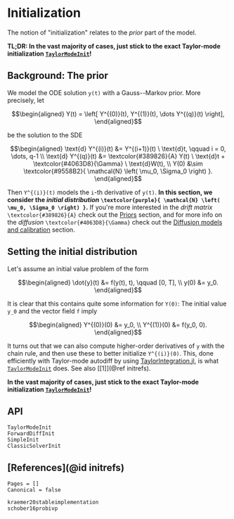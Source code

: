 # Initialization

The notion of "initialization" relates to the _prior_ part of the model.

**TL;DR: In the vast majority of cases, just stick to the exact Taylor-mode initialization [`TaylorModeInit`](@ref)!**

## Background: The prior

We model the ODE solution ``y(t)`` with a Gauss--Markov prior.
More precisely, let
```math
\begin{aligned}
Y(t) = \left[ Y^{(0)}(t), Y^{(1)}(t), \dots Y^{(q)}(t) \right],
\end{aligned}
```
be the solution to the SDE
```math
\begin{aligned}
\text{d} Y^{(i)}(t) &= Y^{(i+1)}(t) \ \text{d}t, \qquad i = 0, \dots, q-1 \\
\text{d} Y^{(q)}(t) &= \textcolor{#389826}{A} Y(t) \ \text{d}t + \textcolor{#4063D8}{\Gamma} \ \text{d}W(t), \\
Y(0) &\sim \textcolor{#9558B2}{ \mathcal{N} \left( \mu_0, \Sigma_0 \right) }.
\end{aligned}
```
Then ``Y^{(i)}(t)`` models the ``i``-th derivative of ``y(t)``.
**In this section, we consider the _initial distribution_ ``\textcolor{purple}{ \mathcal{N} \left( \mu_0, \Sigma_0 \right) }``.**
If you're more interested in the
_drift matrix_ ``\textcolor{#389826}{A}``
check out the [Priors](@ref) section,
and for more info on
the _diffusion_ ``\textcolor{#4063D8}{\Gamma}``
check out the
[Diffusion models and calibration](@ref) section.


## Setting the initial distribution

Let's assume an initial value problem of the form
```math
\begin{aligned}
\dot{y}(t) &= f(y(t), t), \qquad [0, T], \\
y(0) &= y_0.
\end{aligned}
```
It is clear that this contains quite some information for ``Y(0)``:
The initial value ``y_0`` and the vector field ``f`` imply
```math
\begin{aligned}
Y^{(0)}(0) &= y_0, \\
Y^{(1)}(0) &= f(y_0, 0).
\end{aligned}
```
It turns out that we can also compute higher-order derivatives of ``y`` with the chain rule,
and then use these to better initialize ``Y^{(i)}(0)``.
This, done efficiently with Taylor-mode autodiff by using
[TaylorIntegration.jl](https://perezhz.github.io/TaylorIntegration.jl/latest/),
is what [`TaylorModeInit`](@ref) does.
See also [[1]](@ref initrefs).

**In the vast majority of cases, just stick to the exact Taylor-mode initialization [`TaylorModeInit`](@ref)!**


## API

```@docs
TaylorModeInit
ForwardDiffInit
SimpleInit
ClassicSolverInit
```


## [References](@id initrefs)

```@bibliography
Pages = []
Canonical = false

kraemer20stableimplementation
schober16probivp
```
